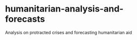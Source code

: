 # humanitarian-analysis-and-forecasts
Analysis on protracted crises and forecasting humanitarian aid
